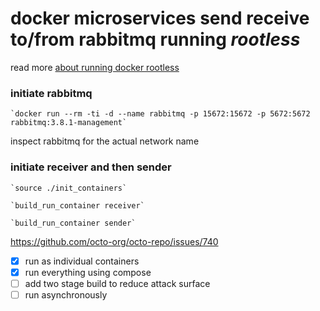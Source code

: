 # docker microservices send receive to/from rabbitmq running <ubuntu rootless>*rootless*

read more [about running docker rootless](https://docs.docker.com/engine/security/rootless/)
### initiate rabbitmq 
```
`docker run --rm -ti -d --name rabbitmq -p 15672:15672 -p 5672:5672 rabbitmq:3.8.1-management`

```
inspect rabbitmq for the actual network name
> 
### initiate receiver and then sender
```
`source ./init_containers`

`build_run_container receiver`

`build_run_container sender`
```
https://github.com/octo-org/octo-repo/issues/740

- [x] run as individual containers
- [x] run everything using compose
- [ ] add two stage build to reduce attack surface
- [ ] run asynchronously  